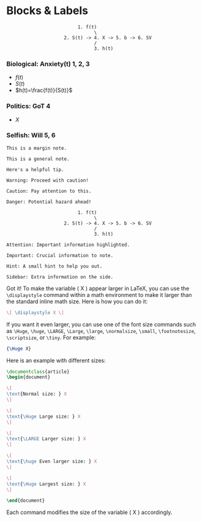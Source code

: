 
# Blocks & Labels

                              1. f(t)
                                    \
                         2. S(t) -> 4. X -> 5. b -> 6. SV 
                                    /
                                    3. h(t)

### Biological: Anxiety(t) 1, 2, 3
- $f(t)$
- $S(t)$
- $h(t)=\frac{f(t)}{S(t)}$

### Politics: GoT 4
- $\displaystyle X$

### Selfish: Will 5, 6


```{margin}
This is a margin note.
```

```{note}
This is a general note.
```

```{tip}
Here's a helpful tip.
```

```{warning}
Warning: Proceed with caution!
```

```{caution}
Caution: Pay attention to this.
```

```{danger} $h(t)=\frac{f(t)}{S(t)}$
Danger: Potential hazard ahead!

                          1. f(t)
                                \
                     2. S(t) -> 4. X -> 5. b -> 6. SV 
                                /
                                3. h(t)
```



```{attention}
Attention: Important information highlighted.
```

```{important}
Important: Crucial information to note.
```

```{hint}
Hint: A small hint to help you out.
```

```{sidebar}
Sidebar: Extra information on the side.
```


Got it! To make the variable \( X \) appear larger in LaTeX, you can use the `\displaystyle` command within a math environment to make it larger than the standard inline math size. Here is how you can do it:

```latex
\[ \displaystyle X \]
```

If you want it even larger, you can use one of the font size commands such as `\Huge`, `\huge`, `\LARGE`, `\Large`, `\large`, `\normalsize`, `\small`, `\footnotesize`, `\scriptsize`, or `\tiny`. For example:

```latex
{\Huge X}
```

Here is an example with different sizes:

```latex
\documentclass{article}
\begin{document}

\[
\text{Normal size: } X
\]

\[
\text{\Huge Large size: } X
\]

\[
\text{\LARGE Larger size: } X
\]

\[
\text{\huge Even larger size: } X
\]

\[
\text{\Huge Largest size: } X
\]

\end{document}
```

Each command modifies the size of the variable \( X \) accordingly.
